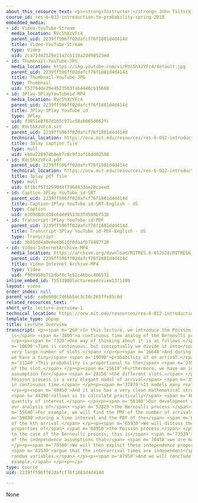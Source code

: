 ```yaml
---
about_this_resource_text: <p><strong>Instructor:</strong> John Tsitsiklis</p>
course_id: res-6-012-introduction-to-probability-spring-2018
embedded_media:
- id: Video-YouTube-Stream
  media_location: RVc5hXzVFc4
  parent_uid: 2239ff596ff02dafcf76f1881d4d414d
  title: Video-YouTube-Stream
  type: Video
  uid: 2ca71d42529e11a7cb118a2dd98523ed
- id: Thumbnail-YouTube-JPG
  media_location: https://img.youtube.com/vi/RVc5hXzVFc4/default.jpg
  parent_uid: 2239ff596ff02dafcf76f1881d4d414d
  title: Thumbnail-YouTube-JPG
  type: Thumbnail
  uid: f53794de29e4523563fab4440cb156b0
- id: 3Play-3PlayYouTubeid-MP4
  media_location: RVc5hXzVFc4
  parent_uid: 2239ff596ff02dafcf76f1881d4d414d
  title: 3Play-3Play YouTube id
  type: 3Play
  uid: f3851e8f67d1b5c971c58ab065d662fc
- id: RVc5hXzVFc4.srt
  parent_uid: 2239ff596ff02dafcf76f1881d4d414d
  technical_location: https://ocw.mit.edu/resources/res-6-012-introduction-to-probability-spring-2018/part-iii-random-processes/lecture-overview-1/RVc5hXzVFc4.srt
  title: 3play caption file
  type: null
  uid: ebba228974b8e87c0c9f3af16dd02588
- id: RVc5hXzVFc4.pdf
  parent_uid: 2239ff596ff02dafcf76f1881d4d414d
  technical_location: https://ocw.mit.edu/resources/res-6-012-introduction-to-probability-spring-2018/part-iii-random-processes/lecture-overview-1/RVc5hXzVFc4.pdf
  title: 3play pdf file
  type: null
  uid: 6f18cf5712590d4f7964833ae20caeed
- id: Caption-3Play YouTube id-SRT
  parent_uid: 2239ff596ff02dafcf76f1881d4d414d
  title: Caption-3Play YouTube id-SRT-English - US
  type: Caption
  uid: e3d9d8dcd30c6ddd9533b3fd599b753b
- id: Transcript-3Play YouTube id-PDF
  parent_uid: 2239ff596ff02dafcf76f1881d4d414d
  title: Transcript-3Play YouTube id-PDF-English - US
  type: Transcript
  uid: 3b81dd4a0e0eeb610f0daafb74487f28
- id: Video-InternetArchive-MP4
  media_location: https://archive.org/download/MITRES.6-012S18/MITRES6_012S18_L22-01_300k.mp4
  parent_uid: 2239ff596ff02dafcf76f1881d4d414d
  title: Video-Internet Archive-MP4
  type: Video
  uid: f909958b712dbf8c7e52c46bcc486572
inline_embed_id: 75533908lectureoverview1371209
layout: video
order_index: null
parent_uid: ea0e960c7d6bb5ec3c28c2657fe85c0d
related_resources_text: ''
short_url: lecture-overview-1
technical_location: https://ocw.mit.edu/resources/res-6-012-introduction-to-probability-spring-2018/part-iii-random-processes/lecture-overview-1
template_type: popup
title: Lecture Overview
transcript: <p><span m='260'>In this lecture, we introduce the Poisson process, which
  is</span> <span m='3800'>a continuous time analog of the Bernoulli process.</span>
  </p><p><span m='7320'>One way of thinking about it is as follows.</span> </p><p><span
  m='10690'>Time is continuous, but conceptually we divide it into</span> <span m='14610'>a
  very large number of slots.</span> </p><p><span m='16640'>And during each slot,
  we have a tiny</span> <span m='19090'>probability of an arrival.</span> </p><p><span
  m='21240'>This probability is proportional to the</span> <span m='23570'>length
  of the slot.</span> </p><p><span m='25610'>Furthermore, we have an independence
  assumption for</span> <span m='28150'>the different slots.</span> </p><p><span m='31860'>The
  Poisson process is a very elegant model of arrival</span> <span m='35560'>processes
  in continuous time.</span> </p><p><span m='37870'>It models many real-world phenomena.</span>
  </p><p><span m='40850'>And it also has a very clean mathematical structure that</span>
  <span m='44390'>allows us to calculate practically</span> <span m='46970'>every
  quantity of interest.</span> </p><p><span m='50300'>Our development will parallel
  our analysis of</span> <span m='53820'>the Bernoulli process.</span> </p><p><span
  m='55640'>For example, we will find the PMF of the number of arrivals</span> <span
  m='59830'>during a time interval and the PDF of the</span> <span m='63030'>time
  of the kth arrival.</span> </p><p><span m='65930'>We will discuss the memorylessness
  properties of</span> <span m='68950'>the Poisson process.</span> </p><p><span m='70900'>Similar
  to the case of the Bernoulli process, this is</span> <span m='73539'>just a consequence
  of the independence assumptions that</span> <span m='76450'>we are making.</span>
  </p><p><span m='78580'>We will then exploit these independence properties to</span>
  <span m='81530'>argue that the interarrival times are independent</span> <span m='85580'>exponential
  random variables.</span> </p><p><span m='87950'>And we will conclude with a comprehensive
  example.</span> </p><p></p>
type: course
uid: 2239ff596ff02dafcf76f1881d4d414d

---
```

None